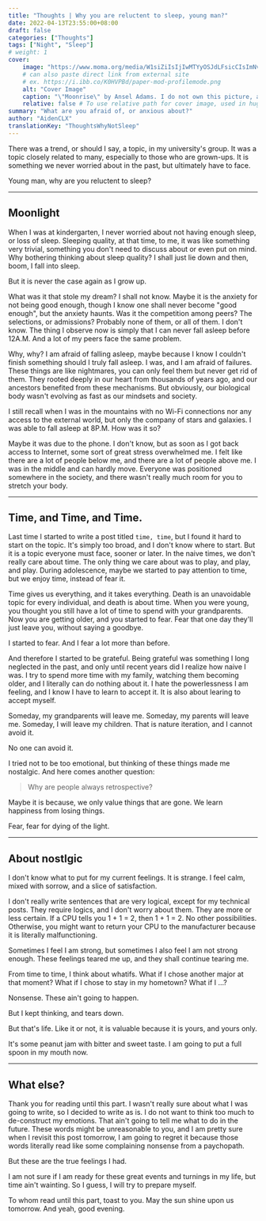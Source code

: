 ```yaml
---
title: "Thoughts | Why you are reluctent to sleep, young man?"
date: 2022-04-13T23:55:00+08:00
draft: false
categories: ["Thoughts"]
tags: ["Night", "Sleep"]
# weight: 1
cover:
    image: "https://www.moma.org/media/W1siZiIsIjIwMTYyOSJdLFsicCIsImNvbnZlcnQiLCItcXVhbGl0eSA5MCAtcmVzaXplIDIwMDB4MTQ0MFx1MDAzZSJdXQ.jpg?sha=f1acd026e3b0c7a3"
    # can also paste direct link from external site
    # ex. https://i.ibb.co/K0HVPBd/paper-mod-profilemode.png
    alt: "Cover Image"
    caption: "\"Moonrise\" by Ansel Adams. I do not own this picture, and it is used for non-commercial purposes only. If this violated your rights, please contact me and I will remove it."
    relative: false # To use relative path for cover image, used in hugo Page-bundles
summary: "What are you afraid of, or anxious about?"
author: "AidenCLX"
translationKey: "ThoughtsWhyNotSleep"
---
```


There was a trend, or should I say, a topic, in my university's group. It was a topic closely related to many, especially to those who are grown-ups. It is something we never worried about in the past, but ultimately have to face.

Young man, why are you reluctent to sleep?

---

## Moonlight

When I was at kindergarten, I never worried about not having enough sleep, or loss of sleep. Sleeping quality, at that time, to me, it was like something very trivial, something you don't need to discuss about or even put on mind. Why bothering thinking about sleep quality? I shall just lie down and then, boom, I fall into sleep.

But it is never the case again as I grow up.

What was it that stole my dream? I shall not know. Maybe it is the anxiety for not being good enough, though I know one shall never become "good enough", but the anxiety haunts. Was it the competition among peers? The selections, or admissions? Probably none of them, or all of them. I don't know. The thing I observe now is simply that I can never fall asleep before 12A.M. And a lot of my peers face the same problem.

Why, why? I am afraid of falling asleep, maybe because I know I couldn't finish something should I truly fall asleep. I was, and I am afraid of failures. These things are like nightmares, you can only feel them but never get rid of them. They rooted deeply in our heart from thousands of years ago, and our ancestors benefited from these mechanisms. But obviously, our biological body wasn't evolving as fast as our mindsets and society.

I still recall when I was in the mountains with no Wi-Fi connections nor any access to the external world, but only the company of stars and galaxies. I was able to fall asleep at 8P.M. How was it so?

Maybe it was due to the phone. I don't know, but as soon as I got back access to Internet, some sort of great stress overwhelmed me. I felt like there are a lot of people below me, and there are a lot of people above me. I was in the middle and can hardly move. Everyone was positioned somewhere in the society, and there wasn't really much room for you to stretch your body.

---

## Time, and Time, and Time.

Last time I started to write a post titled ```time, time```, but I found it hard to start on the topic. It's simply too broad, and I don't know where to start. But it is a topic everyone must face, sooner or later. In the naive times, we don't really care about time. The only thing we care about was to play, and play, and play. During adolescence, maybe we started to pay attention to time, but we enjoy time, instead of fear it.

Time gives us everything, and it takes everything. Death is an unavoidable topic for every individual, and death is about time. When you were young, you thought you still have a lot of time to spend with your grandparents. Now you are getting older, and you started to fear. Fear that one day they'll just leave you, without saying a goodbye.

I started to fear. And I fear a lot more than before.

And therefore I started to be grateful. Being grateful was something I long neglected in the past, and only until recent years did I realize how naive I was. I try to spend more time with my family, watching them becoming older, and I literally can do nothing about it. I hate the powerlessness I am feeling, and I know I have to learn to accept it. It is also about learing to accept myself.

Someday, my grandparents will leave me. Someday, my parents will leave me. Someday, I will leave my children. That is nature iteration, and I cannot avoid it.

No one can avoid it.

I tried not to be too emotional, but thinking of these things made me nostalgic. And here comes another question:

> Why are people always retrospective?

Maybe it is because, we only value things that are gone. We learn happiness from losing things.

Fear, fear for dying of the light.

---

## About nostlgic

I don't know what to put for my current feelings. It is strange. I feel calm, mixed with sorrow, and a slice of satisfaction.

I don't really write sentences that are very logical, except for my technical posts. They require logics, and I don't worry about them. They are more or less certain. If a CPU tells you 1 + 1 = 2, then 1 + 1 = 2. No other possibilities. Otherwise, you might want to return your CPU to the manufacturer because it is literally malfunctioning.

Sometimes I feel I am strong, but sometimes I also feel I am not strong enough. These feelings teared me up, and they shall continue tearing me.

From time to time, I think about whatifs. What if I chose another major at that moment? What if I chose to stay in my hometown? What if I ...?

Nonsense. These ain't going to happen.

But I kept thinking, and tears down.

But that's life. Like it or not, it is valuable because it is yours, and yours only.

It's some peanut jam with bitter and sweet taste. I am going to put a full spoon in my mouth now.

---

## What else?

Thank you for reading until this part. I wasn't really sure about what I was going to write, so I decided to write as is. I do not want to think too much to de-construct my emotions. That ain't going to tell me what to do in the future. These words might be unreasonable to you, and I am pretty sure when I revisit this post tomorrow, I am going to regret it because those words literally read like some complaining nonsense from a paychopath.

But these are the true feelings I had.

I am not sure if I am ready for these great events and turnings in my life, but time ain't wainting. So I guess, I will try to prepare myself.

To whom read until this part, toast to you. May the sun shine upon us tomorrow. And yeah, good evening.